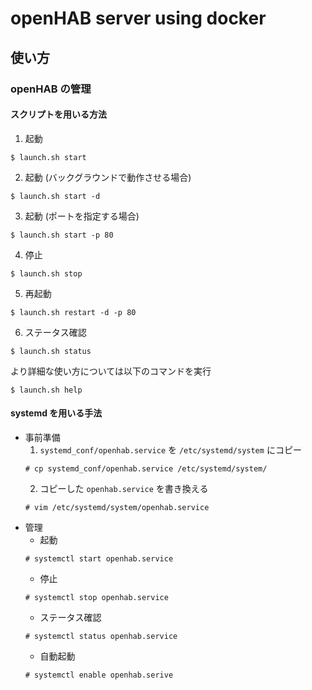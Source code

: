 # openHAB server using docker

## 使い方

### openHAB の管理
#### スクリプトを用いる方法
1. 起動
```shell
$ launch.sh start
```
2. 起動 (バックグラウンドで動作させる場合)
```shell
$ launch.sh start -d
```
3. 起動 (ポートを指定する場合)
```shell
$ launch.sh start -p 80
```
4. 停止
```shell
$ launch.sh stop
```
5. 再起動
```shell
$ launch.sh restart -d -p 80
```
6. ステータス確認
```shell
$ launch.sh status
```

より詳細な使い方については以下のコマンドを実行
```shell
$ launch.sh help
```

#### systemd を用いる手法
+ 事前準備
    1. `systemd_conf/openhab.service` を `/etc/systemd/system` にコピー
    ```shell
    # cp systemd_conf/openhab.service /etc/systemd/system/
    ```
    2. コピーした `openhab.service` を書き換える
    ```shell
    # vim /etc/systemd/system/openhab.service
    ```
+ 管理
    + 起動
    ```shell
    # systemctl start openhab.service
    ```
    + 停止
    ```shell
    # systemctl stop openhab.service
    ```
    + ステータス確認
    ```shell
    # systemctl status openhab.service
    ```
    + 自動起動
    ```shell
    # systemctl enable openhab.serive
    ```
